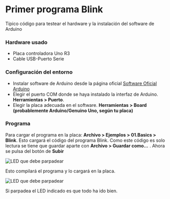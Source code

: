# Primer programa Blink

Típico código para testear el hardware y la instalación del software de Arduino

### Hardware usado

* Placa controladora Uno R3
* Cable USB-Puerto Serie

### Configuración del entorno

* Instalar software de Arduino desde la página oficial [Software Oficial Arduino](https://www.arduino.cc/en/Main/Software)
* Elegir el puerto COM donde se haya instalado la interfaz de Arduino. **Herramientas > Puerto**.
* Elegir la placa adecuada en el software. **Herramientas > Board (probablemente Arduino/Genuino Uno, según tu placa)**

### Programa

Para cargar el programa en la placa: **Archivo > Ejemplos > 01.Basics > Blink**. Esto cargará el código del programa Blink. Como este código es solo lectura se tiene que guardar aparte con **Archivo > Guardar como...** . Ahora se pulsa del botón de **Subir**

![LED que debe parpadear](https://raw.githubusercontent.com/ccantos/AprendiendoArduino/blob/master/Curso%20con%20Super%20Starter%20Kit%20UNO%20R3%20Project/1.%20Primer%20programa%20Blink/Captura2.PNG)

Esto compilará el programa y lo cargará en la placa.

![LED que debe parpadear](https://raw.githubusercontent.com/ccantos/AprendiendoArduino/blob/master/Curso%20con%20Super%20Starter%20Kit%20UNO%20R3%20Project/1.%20Primer%20programa%20Blink/Captura1.PNG)

Si parpadea el LED indicado es que todo ha ido bien.